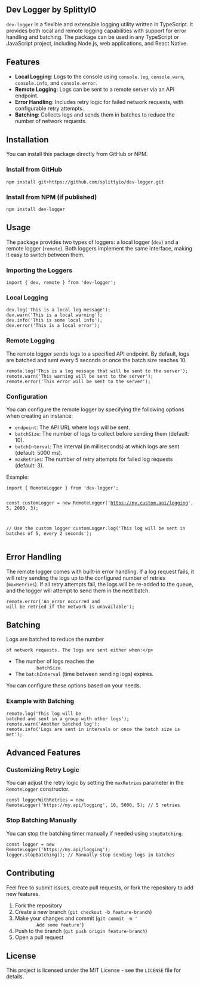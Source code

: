 
<h2>Dev Logger by SplittyIO</h2><p><code>dev-logger</code> is a flexible and extensible logging utility written in 
TypeScript. It
    provides both local and remote logging capabilities with support for error handling and batching. The package can be
    used in any TypeScript or JavaScript project, including Node.js, web applications, and React Native.</p><h2>
    Features</h2>
<ul>
    <li><strong>Local Logging</strong>: Logs to the console using <code>console.log</code>, <code>console.warn</code>,
        <code>console.info</code>, and <code>console.error</code>.
    </li>
    <li><strong>Remote Logging</strong>: Logs can be sent to a remote server via an API endpoint.</li>
    <li><strong>Error Handling</strong>: Includes retry logic for failed network requests, with configurable retry
        attempts.
    </li>
    <li><strong>Batching</strong>: Collects logs and sends them in batches to reduce the number of network requests.
    </li>
</ul><h2>Installation</h2><p>You can install this package directly from GitHub or NPM.</p><h3>Install from GitHub</h3>
<pre><code>npm install git+https://github.com/splittyio/dev-logger.git</code></pre><h3>Install from NPM (if
    published)</h3>
<pre><code>npm install dev-logger</code></pre><h2>Usage</h2><p>The package provides two types of loggers: a local logger
    (<code>dev</code>) and a remote logger (<code>remote</code>). Both loggers implement the same interface, making it
    easy to switch between them.</p><h3>Importing the Loggers</h3>
<pre><code>import { dev, remote } from 'dev-logger';</code></pre><h3>Local Logging</h3>
<pre><code>dev.log('This is a local log message');
dev.warn('This is a local warning');
dev.info('This is some local info');
dev.error('This is a local error');</code></pre><h3>Remote Logging</h3><p>The remote logger sends logs to a specified
    API endpoint. By default, logs are batched and sent every 5 seconds or once the batch size reaches 10.</p>
<pre><code>remote.log('This is a log message that will be sent to the server');
remote.warn('This warning will be sent to the server');
remote.error('This error will be sent to the server');</code></pre><h3>Configuration</h3><p>You can configure the remote
    logger by specifying the following options when creating an instance:</p>
<ul>
    <li><code>endpoint</code>: The API URL where logs will be sent.</li>
    <li><code>batchSize</code>: The number of logs to collect before sending them (default: 10).</li>
    <li><code>batchInterval</code>: The interval (in milliseconds) at which logs are sent (default: 5000 ms).</li>
    <li><code>maxRetries</code>: The number of retry attempts for failed log requests (default: 3).</li>
</ul><p>Example:</p>
<pre><code>import { RemoteLogger } from 'dev-logger';

const customLogger = new RemoteLogger('https://my.custom.api/logging', 5, 2000, 3);

// Use the custom logger
customLogger.log('This log will be sent in batches of 5, every 2 seconds');</code></pre><h2>Error Handling</h2><p>The
remote logger comes with built-in error handling. If a log request fails, it will retry sending the logs up to the
configured number of retries (<code>maxRetries</code>). If all retry attempts fail, the logs will be re-added to the
queue, and the logger will attempt to send them in the next batch.</p>
<pre><code>remote.error('An error occurred and
will be retried if the network is unavailable');</code></pre><h2>Batching</h2><p>Logs are batched to reduce the number
    of network requests. The logs are sent either when:</p>
<ul>
    <li>The number of logs reaches the <code>
        batchSize</code>.
    </li>
    <li>The <code>batchInterval</code> (time between sending logs) expires.</li>
</ul><p>You can
    configure these options based on your needs.</p><h3>Example with Batching</h3>
<pre><code>remote.log('This log will be
batched and sent in a group with other logs');
remote.warn('Another batched log');
remote.info('Logs are sent in intervals or once the batch size is met');</code></pre><h2>Advanced Features</h2><h3>
    Customizing Retry Logic</h3><p>You can adjust the retry logic by setting the <code>maxRetries</code> parameter in
    the <code>RemoteLogger</code> constructor.</p>
<pre><code>const loggerWithRetries = new
RemoteLogger('https://my.api/logging', 10, 5000, 5); // 5 retries</code></pre><h3>Stop Batching Manually</h3><p>You can
    stop the batching timer manually if needed using <code>stopBatching</code>.</p>
<pre><code>const logger = new
RemoteLogger('https://my.api/logging');
logger.stopBatching(); // Manually stop sending logs in batches</code></pre><h2>Contributing</h2><p>Feel free to submit
    issues, create pull requests, or fork the repository to add new features.</p>
<ol>
    <li>Fork the repository</li>
    <li>Create
        a new branch (<code>git checkout -b feature-branch</code>)
    </li>
    <li>Make your changes and commit (<code>git commit -m '
        Add some feature'</code>)
    </li>
    <li>Push to the branch (<code>git push origin feature-branch</code>)</li>
    <li>Open a pull
        request
    </li>
</ol><h2>License</h2><p>This project is licensed under the MIT License - see the <code>LICENSE</code> file
    for details.</p>
